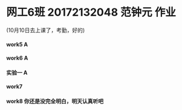 # 网工6班 20172132048 范钟元 作业
(10月10日去上课了，考勤，好的)

#### work5 A
#### work6 A
#### 实验一 A
#### work7 
#### work8 你还是没完全明白，明天认真听吧